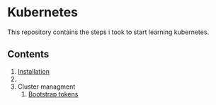 # Kubernetes

This repository contains the steps i took to start learning kubernetes.

## Contents

1. [Installation](./Installation.md)
2. []()
3. Cluster managment
   1. [Bootstrap tokens](./cluster-management/bootstrap-tokens.md)